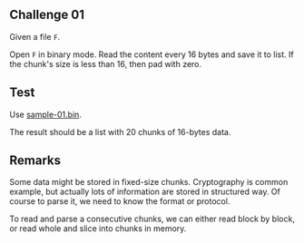 ## Challenge 01

Given a file `F`.

Open `F` in binary mode. Read the content every 16 bytes and save it to list. If the chunk's size is less than 16, then pad with zero.

## Test

Use [sample-01.bin](resources/sample-01.bin).

The result should be a list with 20 chunks of 16-bytes data.

## Remarks

Some data might be stored in fixed-size chunks. Cryptography is common example, but actually lots of information are stored in structured way. Of course to parse it, we need to know the format or protocol.

To read and parse a consecutive chunks, we can either read block by block, or read whole and slice into chunks in memory.